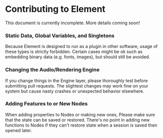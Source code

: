 # Contributing to Element
This document is currently incomplete. More details coming soon!

### Static Data, Global Variables, and Singletons
Because Element is designed to run as a plugin in other software, usage of these types is strictly forbidden.  Certain cases might be ok such as embedding binary data (e.g. fonts, images), but should still be avoided.

### Changing the Audio/Rendering Engine
If you change things in the Engine layer, please thoroughly test before submitting pull requests.  The slightest changes may work fine on your system but cause nasty crashes or unexpected behavior elsewhere.

### Adding Features to or New Nodes
When adding properties to Nodes or making new ones, Please make sure that the state can be saved or restored.  There's no point in adding new functions to Nodes if they can't restore state when a session is saved then opened later.
